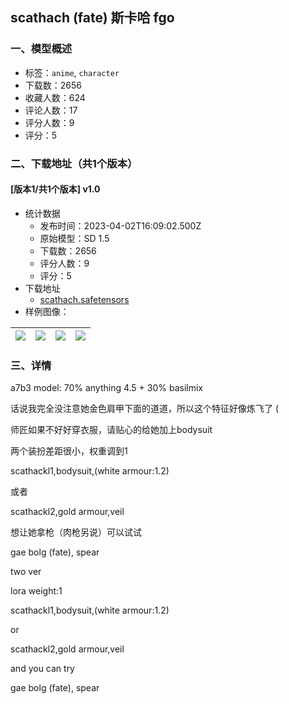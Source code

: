 ## scathach (fate) 斯卡哈 fgo
### 一、模型概述

- 标签：`anime`, `character`
- 下载数：2656
- 收藏人数：624
- 评论人数：17
- 评分人数：9
- 评分：5

### 二、下载地址（共1个版本）

#### [版本1/共1个版本] v1.0

- 统计数据
  - 发布时间：2023-04-02T16:09:02.500Z
  - 原始模型：SD 1.5
  - 下载数：2656
  - 评分人数：9
  - 评分：5
- 下载地址
  - [scathach.safetensors](https://civitai.com/api/download/models/18870)
- 样例图像：

| <img src="https://image.civitai.com/xG1nkqKTMzGDvpLrqFT7WA/d5a0f51c-5e07-4610-28fa-c542ac395000/width=450/196640.jpeg" /> | <img src="https://image.civitai.com/xG1nkqKTMzGDvpLrqFT7WA/49968d10-ff61-4f9f-508e-d3fc4496ff00/width=450/196646.jpeg" /> | <img src="https://image.civitai.com/xG1nkqKTMzGDvpLrqFT7WA/a68df948-ce94-401b-3a97-cd09e8a16700/width=450/196645.jpeg" /> | <img src="https://image.civitai.com/xG1nkqKTMzGDvpLrqFT7WA/ff8f9cc4-0d36-4133-6c03-f3f49510de00/width=450/196644.jpeg" /> |
| ---- | ---- | ---- | ---- |


### 三、详情
<p>a7b3 model: 70% anything 4.5 + 30% basilmix</p><p></p><p>话说我完全没注意她金色肩甲下面的道道，所以这个特征好像炼飞了 (</p><p>师匠如果不好好穿衣服，请贴心的给她加上bodysuit</p><p></p><p>两个装扮差距很小，权重调到1</p><p>scathackl1,bodysuit,(white armour:1.2)</p><p>或者</p><p>scathackl2,gold armour,veil</p><p>想让她拿枪（肉枪另说）可以试试</p><p>gae bolg (fate), spear</p><p></p><p>two ver</p><p>lora weight:1</p><p>scathackl1,bodysuit,(white armour:1.2)</p><p>or</p><p>scathackl2,gold armour,veil</p><p>and you can try</p><p>gae bolg (fate), spear</p>
